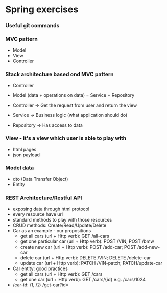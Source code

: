# Spring exercises

### Useful git commands

### MVC pattern
- Model
- View
- Controller

### Stack architecture based ond MVC pattern
- Controller
- Model (data + operations on data) = Service + Repository

- Controller -> Get the request from user and return the view
- Service -> Business logic (what application should do) 
- Repository -> Has access to data

### View - it's a view which user is able to play with
- html pages
- json payload

### Model data
- dto (Data Transfer Object)
- Entity

### REST Architecture/Restful API
- exposing data through html protocol
- every resource have url
- standard methods to play with those resources
- CRUD methods: Create/Read/Update/Delete
- Car as an example - our propositions
  - get all cars (url + Http verb): GET /all-cars
  - get one particular car (url + Http verb): POST /VIN; POST /bmw
  - create new car (url + Http verb): POST /add-car; POST /add-new-car
  - delete car (url + Http verb): DELETE /VIN; DELETE /delete-car
  - update car (url + Http verb): PATCH /VIN-patch; PATCH/update-car
- Car entity: good practices
  - get all cars (url + Http verb): GET /cars
  - get one car (url + Http verb): GET /cars/{id} e.g. /cars/1024
 - /car-id: /1, /2:  /get-car?id=